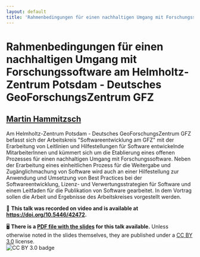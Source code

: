 ```yaml
---
layout: default
title: 'Rahmenbedingungen für einen nachhaltigen Umgang mit Forschungssoftware am Helmholtz-Zentrum Potsdam - Deutsches GeoForschungsZentrum GFZ'
---
```


# Rahmenbedingungen für einen nachhaltigen Umgang mit Forschungssoftware am Helmholtz-Zentrum Potsdam - Deutsches GeoForschungsZentrum GFZ

## [Martin Hammitzsch](../../speaker/3ZD3GB/)

Am Helmholtz-Zentrum Potsdam - Deutsches GeoForschungsZentrum GFZ befasst sich der Arbeitskreis "Softwareentwicklung am GFZ" mit der Erarbeitung von Leitlinien und Hilfestellungen für Software entwickelnde MitarbeiterInnen und kümmert sich um die Etablierung eines offenen Prozesses für einen nachhaltigen Umgang mit Forschungssoftware. Neben der Erarbeitung eines einheitlichen Prozess für die Weitergabe und Zugänglichmachung von Software wird auch an einer Hilfestellung zur Anwendung und Umsetzung von Best Practices bei der Softwareentwicklung, Lizenz- und Verwertungsstrategien für Software und einem Leitfaden für die Publikation von Software gearbeitet. In dem Vortrag sollen die Arbeit und Ergebnisse des Arbeitskreises vorgestellt werden.

🎥 **This talk was recorded on video and is available at <https://doi.org/10.5446/42472>.**

🖥 **There is a [PDF file with the slides](slides.pdf) for this talk available.** Unless otherwise noted in the slides themselves, they are published under a [CC BY 3.0](https://creativecommons.org/licenses/by/3.0/legalcode) license.  
![CC BY 3.0 badge](https://licensebuttons.net/l/by/3.0/80x15.png)